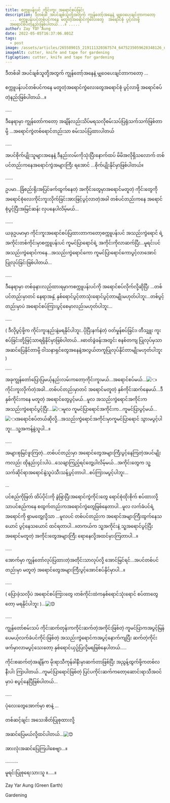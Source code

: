 ```yaml
---
title: စက္ကူပန်းပင် ကိုင်းကူး အရောင်စပ်ခြင်း
description: ဒီတစ်ခါ အပင်ချစ်သူတို့အတွက် ကျွန်တော့်အနေနဲ့ မျှဝေပေးချင်တာကတော့
  ... စက္ကူပန်းပင်တစ်ပင်ကနေ မတူတဲ့အရောင်ကွဲလေးတွေ  အရောင်စုံ ပွင့်လာဖို့
  အရောင်စပ်တဲ့နည်းဖြစ်ပါတယ်...။ .....
author: Zay Yar Aung
date: 2022-05-05T16:37:06.801Z
tags:
  - post
image: /assets/articles/265589015_219111320367574_6475235059628348126_n.jpeg
imageAlt: cutter, knife and tape for gardening
figCaption: cutter, knife and tape for gardening
---
```

ဒီတစ်ခါ အပင်ချစ်သူတို့အတွက် ကျွန်တော့်အနေနဲ့ မျှဝေပေးချင်တာကတော့ ...

စက္ကူပန်းပင်တစ်ပင်ကနေ မတူတဲ့အရောင်ကွဲလေးတွေအရောင်စုံ ပွင့်လာဖို့ အရောင်စပ်တဲ့နည်းဖြစ်ပါတယ်...။

.....

ဒီနေရာမှာ ကျွန်တော်ကတော့ အချိန်လည်းသိပ်မရသလိုစမ်းသပ်ပြရုံသက်သက်ဖြစ်တာမို့ ...အရောင်ကွဲတစ်ရောင်တည်းသာ စမ်းသပ်ပြထားပါတယ်

.....

အပင်စိုက်ပျိုးသူများအနေနဲ့ ဒီနည်းလမ်းကိုသုံးပြီးနောက်ထပ် မိမိအလိုရှိသလောက် တစ်ပင်တည်းကနေအရောင်ကွဲအများကြီး ရအောင် ...စိုက်ပျိုးနိုင်မှာဖြစ်ပါတယ်။

......

ဥပမာ...ခြံစည်းရိုးအပြင်ဖက်ထွက်နေတဲ့ အကိုင်းတွေမှာအရောင်မတူတဲ့ ကိုင်းတွေကို အရောင်စုံလေးကိုင်းကူးလိုက်ခြင်းအားဖြင့်ပွင့်လာတဲ့အခါ တစ်ပင်တည်းကနေ အရောင်စုံပွင့်ပြီးအမြင်ဆန်း လှပနေပါလိမ့်မယ်...

......

ယခုဥပမာမှာ ကိုင်းကူးအရောင်စပ်ပြထားတာကတော့စက္ကူပန်းပင် အသည်းကွဲရောင် ရဲ့အကိုင်းတစ်ကိုင်းမှာစက္ကူပန်းပင် ကူမင်ပြာရောင်ရဲ့ အကိုင်းကိုလာဆက်ပြီး...မူရင်းပင် အသည်းကွဲရောင်ကနေ...အသည်းကွဲရောင်ကော ကူမင်ပြာရောင်ကောပွင့်လာအောင် ပြုလုပ်ခြင်းဖြစ်ပါတယ်...

.....

ဒီနေရာမှာ တစ်ခုနားလည်ထားရမှာကစက္ကူပန်းပင်ကို အရောင်စပ်လိုက်လို့ဆိုပြီး ...တစ်ပင်တည်းမှာတင် နေရာအနှံ့ နှစ်ရောင်ပွင့်တာသုံးရောင်ပွင့်တာမျိုးမဟုတ်ပါဘူး...တစ်ပွင့်တည်းမှာပဲ အရောင်စပ်ကြားပွင့်စေမှာလည်းမဟုတ်ပါဘူး...

.....

( ဒီလိုပွင့်ဖို့က ကိုင်းကူးနည်းနဲ့မရနိုင်ပါဘူး..ပိုပြီးနက်နဲတဲ့ ဝတ်မှုန်စပ်ခြင်း၊ တီသျှူး ကူးစပ်ခြင်းတို့ဖြင့်သာရရှိနိုင်မှာဖြစ်ပါတယ်...။ဓာတ်ခွဲခန်းအတွင်း စနစ်တကျ ပြုလုပ်မှသာအဆင်ပြေနိုင်တာမို့ ဝါသနာရှင်တွေအနေနဲ့အလွယ်တကူပြုလုပ်နိုင်တာမျိုးမဟုတ်ပါဘူး )

.....

အခုကျွန်တော်ပြောပြမယ့်နည်းလမ်းကတော့ကိုင်းကူးမယ်...အရောင်စပ်မယ်...![👈](https://static.xx.fbcdn.net/images/emoji.php/v9/td0/1/16/1f448.png)ကိုင်းကူးလိုက်တဲ့အခါ...တစ်ပင်တည်းမှာတင် အရောင်မတူတဲ့ နှစ်ကိုင်းဆက်နေမယ်...ဒီနှစ်ကိုင်းကနေ မတူတဲ့ အရောင်တွေပွင့်မယ်...မူလ အသည်းကွဲရောင်အကိုင်းကအသည်းကွဲရောင်ပွင့်ပြီး...![👈](https://static.xx.fbcdn.net/images/emoji.php/v9/td0/1/16/1f448.png)မူလ ကူမင်ပြာရောင်အကိုင်းက...ကူမင်ပြာပွင့်မယ်...![👈](https://static.xx.fbcdn.net/images/emoji.php/v9/td0/1/16/1f448.png)အရောင်စပ်တယ်ဆိုလို့...အသည်းကွဲရောင်အကိုင်းမှာကူမင်ပြာရောင် သွားမပွင့်ပါဘူး...သူ့အကန့်နဲ့သူပါ...။

.....

အများစုမြင်ဖူးကြတဲ့...တစ်ပင်တည်းမှာ အရောင်တွေအများကြီးပွင့်နေကြတဲ့အပင်မျိုးကလည်း ထိုနည်း၄င်းပါပဲ...သေချာကြည့်ရင်တွေ့ပါလိမ့်မယ်...အကိုင်းတွေက သူ့သက်ဆိုင်ရာအရောင်နဲ့သူပဲသီးသန့်ပွင့်တာပါ...စပ်ကြားမပွင့်ပါဘူး...

...

ပင်စည်ကိုဖြတ် ထိပ်ပိုင်းကို ခွဲဖြာပြီးအရောင်ကွဲကိုင်းတွေ ရောင်စုံထိုးစိုက် စပ်ထားလို့သာပင်စည်ကနေ စထွက်တည်းကအရောင်ကွဲတွေဖြစ်နေတာပါ...မူလ လက်ခံပင်ရဲ့ အရောင်ကို ရှာမတွေ့လို့သာ ...မူလပင် တစ်ပင်တည်းက အရောင်အများကြီးထွက်နေသယောင် ပွင့်နေသယောင် ထင်ရတာပါ...။တကယ်က သူ့အကိုင်းနဲ့ သူ့အရောင်ပွင့်ပြီးအရောင်မတူတဲ့ အကိုင်းတွေအများကြီး ရောနေလို့အထင်မှားကြတာပါ...။

.....

အောက်မှာ ကျွန်တော်လုပ်ပြထားတဲ့အတိုင်းသာလုပ်လို့ အောင်မြင်ရင်...အပင်တစ်ပင်တည်းမှာ မတူတဲ့ အရောင်တွေအများကြီးပွင့်အောင်စပ်နိုင်မှာပါ...။

.....

( ပြောခဲ့သလိုပဲ အရောင်စပ်ကြားတွေ ၊တစ်ကိုင်းထဲကနှစ်ရောင်သုံးရောင် စပ်တာတွေတော့ မရနိုင်ပါဘူး )...![😊](https://static.xx.fbcdn.net/images/emoji.php/v9/t7f/1/16/1f60a.png)

.....

ကျွန်တော်စမ်းသပ် ကိုင်းဆက်တုန်းကကိုင်းဆက်တဲ့အကိုင်းဖြစ်တဲ့ ကူမင်ပြာကအပွင့်မြန်ပေမယ့်လက်ခံပင်ကိုင်းဖြစ်တဲ့ အသည်းကွဲရောင်ကအပွင့်နောက်ကျပြီး ဆက်တဲ့ကိုင်းဖက်မှာလာမပွင့်သေးတော့ နှစ်ရောင်ယှဥ်ပြလို့မရဖြစ်နေပါတယ်.....

ကိုင်းစဆက်တဲ့အချိန်က မိုးရာသီကုန်ခါနီးမှာဆက်တာဖြစ်ပြီး အညွန့်ထွက်ဖို့ကတစ်လနီးပါး ကြာပါတယ်...ကူမင်ပြာရောင်ဖြစ်တဲ့ ပြင်ပကိုင်းဆက်ကတော့ဆောင်းရာသီအဝင်မှာပဲ စပွင့်နေပြီဖြစ်ပါတယ်...

.....

ပုံလေးတွေအောက်မှာ စာနဲ့ ...

တစ်ဆင့်ချင်း အသေးစိတ်ပြုစုထားလို့

အဆင်ပြေမယ်လို့ထင်ပါတယ်...![😊](https://static.xx.fbcdn.net/images/emoji.php/v9/t7f/1/16/1f60a.png)

အားလုံးအဆင်ပြေကြပါစေဗျာ...။

..........

မူရင်းပြုစုရေးသားသူ ။.....။

Zay Yar Aung (Green Earth)

Gardening